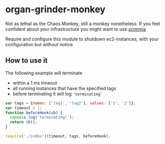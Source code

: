 # organ-grinder-monkey
Not as lethal as the Chaos Monkey, still a monkey nonetheless. If you feel confident
about your infrastructure you might want to use [scimmia](https://github.com/lazywithclass/scimmia)

Require and configure this module to shutdown ec2-instances, with your configuration but without notice.


## How to use it

The following example will terminate 

* within a 1 ms timeout
* all running instances that have the specified tags
* before terminating it will log `'terminating`'

```javascript
var tags = {names: ['tag1', 'tag2'], values: ['1', '2']};
var timeout = 1;
function beforeHook(cb) {
  console.log('terminating!');
  return cb();
}

require('./index')(timeout, tags, beforeHook);
```
